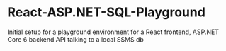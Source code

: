 # React-ASP.NET-SQL-Playground
Initial setup for a playground environment for a React frontend, ASP.NET Core 6 backend API talking to a local SSMS db

